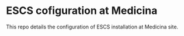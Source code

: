 # ESCS cofiguration at Medicina

This repo details the configuration of ESCS installation at Medicina site. 
